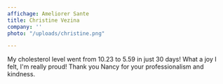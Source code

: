 ```yaml
---
affichage: Ameliorer Sante
title: Christine Vezina
company: ''
photo: "/uploads/christine.png"

---
```

My cholesterol level went from 10.23 to 5.59 in just 30 days! What a joy I felt, I'm really proud! Thank you Nancy for your professionalism and kindness.
